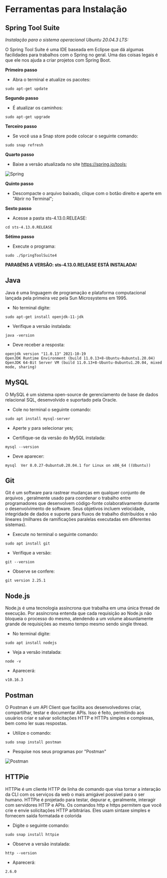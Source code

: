 # Ferramentas para Instalação

## Spring Tool Suite

_Instalação para o sistema operacional Ubuntu 20.04.3 LTS:_

O Spring Tool Suite é uma IDE baseada em Eclipse que dá algumas facilidades para trabalhos com o Spring no geral.
 Uma das coisas legais é que ele nos ajuda a criar projetos com Spring Boot.


**Primeiro passo**
* Abra o terminal e atualize os pacotes:
~~~
sudo apt-get update
~~~

**Segundo passo**
* É atualizar os caminhos:
~~~
sudo apt-get upgrade
~~~

**Terceiro passo**
* Se você usa a Snap store pode colocar o seguinte comando:
~~~
sudo snap refresh
~~~

**Quarto passo**

* Baixe a versão atualizada no site https://spring.io/tools;

![Spring](https://blog.kakaocdn.net/dn/pKIDm/btqzwYPTJSK/YLtOK4ob8HMnrBk1nyjZW0/img.png)


**Quinto passo**
* Descompacte o arquivo baixado, clique com o botão direito e aperte em "Abrir no Terminal";

**Sexto passo**
* Acesse a pasta sts-4.13.0.RELEASE:
~~~
cd sts-4.13.0.RELEASE
~~~

**Sétimo passo**
* Execute o programa:
~~~
sudo ./SpringToolSuite4
~~~


**PARABÉNS A VERSÃO: sts-4.13.0.RELEASE ESTÁ INSTALADA!**



## Java

Java é uma linguagem de programação e plataforma computacional lançada pela primeira vez pela Sun Microsystems em 1995.

* No terminal digite:
~~~
sudo apt-get install openjdk-11-jdk
~~~

* Verifique a versão instalada:
~~~
java -version
~~~
* Deve receber a resposta:

~~~
openjdk version "11.0.13" 2021-10-19
OpenJDK Runtime Environment (build 11.0.13+8-Ubuntu-0ubuntu1.20.04)
OpenJDK 64-Bit Server VM (build 11.0.13+8-Ubuntu-0ubuntu1.20.04, mixed mode, sharing)
~~~

## MySQL

O MySQL é um sistema open-source de gerenciamento de base de dados relacional SQL, desenvolvido e suportado pela Oracle.

* Cole no terminal o seguinte comando:
~~~
sudo apt install mysql-server
~~~
* Aperte y para selecionar yes;

* Certifique-se da versão do MySQL instalada:
~~~
mysql --version 
~~~
* Deve aparecer:
~~~
mysql  Ver 8.0.27-0ubuntu0.20.04.1 for Linux on x86_64 ((Ubuntu))
~~~

## Git

Git é um software para rastrear mudanças em qualquer conjunto de arquivos , geralmente usado para coordenar o trabalho entre programadores que desenvolvem 
código-fonte colaborativamente durante o desenvolvimento de software. Seus objetivos incluem velocidade, integridade de dados e suporte 
para fluxos de trabalho distribuídos e não lineares (milhares de ramificações paralelas executadas em diferentes sistemas).


* Execute no terminal o seguinte comando:
~~~
sudo apt install git
~~~

* Verifique a versão: 
~~~
git --version
~~~

* Observe se confere:
~~~
git version 2.25.1
~~~


## Node.js

Node.js é uma tecnologia assíncrona que trabalha em uma única thread de execução. 
Por assíncrona entenda que cada requisição ao Node.js não bloqueia o processo do mesmo, atendendo a um volume absurdamente 
grande de requisições ao mesmo tempo mesmo sendo single thread.

* No terminal digite:
~~~
sudo apt install nodejs
~~~

* Veja a versão instalada:
~~~
node -v
~~~

* Aparecerá:
~~~
v10.16.3
~~~

## Postman

O Postman é um API Client que facilita aos desenvolvedores criar, compartilhar, testar e documentar APIs. 
Isso é feito, permitindo aos usuários criar e salvar solicitações HTTP e HTTPs simples e complexas, bem como ler suas respostas.

* Utilize o comando:
~~~
sudo snap install postman
~~~

* Pesquise nos seus programas por "Postman"

![Postman](https://terminalroot.com.br/assets/img/dev/postman-1.jpg)

## HTTPie

HTTPie é um cliente HTTP de linha de comando que visa tornar a interação da CLI com os serviços da web o mais amigável possível para o ser humano. 
HTTPie é projetado para testar, depurar e, geralmente, interagir com servidores HTTP e APIs. 
Os comandos http e https permitem que você crie e envie solicitações HTTP arbitrárias. Eles usam sintaxe simples e fornecem saída formatada e colorida


* Digite o seguinte comando:
~~~
sudo snap install httpie
~~~
* Observe  a versão instalada:
~~~
http --version
~~~

* Aparecerá:
~~~
2.6.0
~~~




